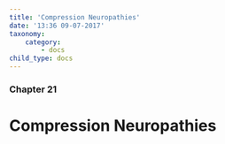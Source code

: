 ```yaml
---
title: 'Compression Neuropathies'
date: '13:36 09-07-2017'
taxonomy:
    category:
        - docs
child_type: docs
---
```


### Chapter 21

# Compression Neuropathies